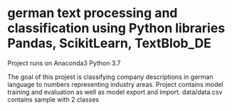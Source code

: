 # german text processing and classification using Python libraries Pandas, ScikitLearn, TextBlob_DE

Project runs on Anaconda3 Python 3.7

The goal of this projest is classifying company descriptions in german language to numbers representing industry areas.
Project contains model training and evaluation as well as model export and import. 
data/data.csv contains sample with 2 classes 
